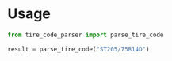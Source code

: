 # Usage

```python
from tire_code_parser import parse_tire_code

result = parse_tire_code("ST205/75R14D")
```
